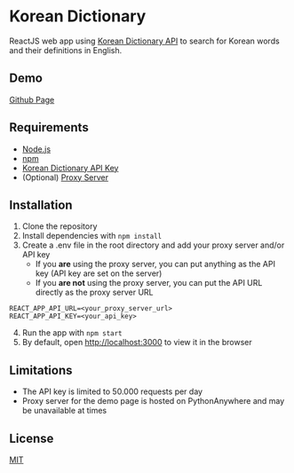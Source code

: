 # Korean Dictionary
ReactJS web app using [Korean Dictionary API](https://krdict.korean.go.kr/openApi/openApiInfo) to search for Korean words and their definitions in English.


## Demo
[Github Page](https://ana117.github.io/korean-dictionary/)


## Requirements
- [Node.js](https://nodejs.org/en/)
- [npm](https://www.npmjs.com/)
- [Korean Dictionary API Key](https://krdict.korean.go.kr/openApi/openApiInfo)
- (Optional) [Proxy Server](server/README.md)


## Installation
1. Clone the repository
2. Install dependencies with `npm install`
3. Create a .env file in the root directory and add your proxy server and/or API key
   - If you **are** using the proxy server, you can put anything as the API key (API key are set on the server)
   - If you **are not** using the proxy server, you can put the API URL directly as the proxy server URL
```
REACT_APP_API_URL=<your_proxy_server_url>
REACT_APP_API_KEY=<your_api_key>
```
4. Run the app with `npm start`
5. By default, open [http://localhost:3000](http://localhost:3000) to view it in the browser


## Limitations
- The API key is limited to 50.000 requests per day
- Proxy server for the demo page is hosted on PythonAnywhere and may be unavailable at times

## License
[MIT](LICENSE)
